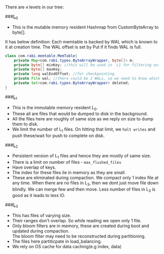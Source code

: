 There are `4` levels in our tree: 

###<u>L</u><sub>0</sub>

* This is the mutable memory resident Hashmap from CustomByteArray to byte[].

It has below definition:
Each memtable is backed by WAL which is known to it at creation time.
The WAL offset is set by Put if it finds WAL is full.
```java
class com.rabi.memtable.MemTable{
    private Map<com.rabi.types.ByteArrayWrapper, byte[]> m;
    private byte[] minKey; //this will be used in  L1 for filtering out reads
    private byte[] maxKey;
    private long walEndOffset; //for checkpointing
    private File wal; //there could be 2 WALs, so we need to know which to checkpoint.
    private Set<com.rabi.types.ByteArrayWrapper> deleted;
}
```

###<u>L</u><sub>1</sub>

* This is the immutable memory resident L<sub>0</sub>.
* These all are files that would be dumped to disk in the background.
* All the files here are roughly of same size as we reply on size to dump them to disk.
* We limit the number of L<sub>1</sub> files. On hitting that limit, we `halt writes` and push these/wait for push to complete on disk.


###<u>L</u><sub>2</sub>

* Persistent version of L<sub>1</sub> files and hence they are mostly of same size.
* There is a limit on number of files - `max_flushed_files`
* Have overlap of keys.
* The index for these files lie in memory as they are small.
* These are eliminated during compaction. We compact only 1 index file at any time.
  When there are no files in L<sub>3</sub>, then we dont just move file
  down blindly. We can merge few and then move.
  Less number of files in L<sub>3</sub> is good as it leads to less IO.
  
  
###<u>L</u><sub>3</sub>  
  
* This has files of varying size.
* Their ranges don't overlap. So while reading we open only 1 file.
* Only bloom filters are in memory, these are created during boot and updated during compaction.  
  The bloom filter may need to be reconstructed during partitioning.
* The files here partiticpate in load_balancing.
* We rely on OS cache for data caching(e.g index, data)
  
  
  

